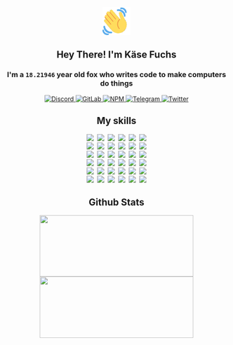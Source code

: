 <div><p align=center><img src=./resources/images/wave.gif width=64px height=64px></p><h2 align=center>Hey There! I'm Käse Fuchs</h2><h3 align=center>I'm a <code>18.21946</code> year old fox who writes code to make computers do things</h3><p align=center><a href=https://discord.com/users/507526681125322772><img alt=Discord src="https://img.shields.io/badge/Discord-5865F2?logo=discord&logoColor=white&style=flat-square#4842be61e978fbbe11a0255f463cfc3d"> </a><a href=https://gitlab.com/kasefuchs><img alt=GitLab src="https://img.shields.io/badge/GitLab-330F63?logo=gitlab&logoColor=white&style=flat-square#4842be61e978fbbe11a0255f463cfc3d"> </a><a href=https://npmjs.com/~kasefuchs><img alt=NPM src="https://img.shields.io/badge/NPM-CB3837?logo=npm&logoColor=white&style=flat-square#4842be61e978fbbe11a0255f463cfc3d"> </a><a href=https://t.me/kasefuchs><img alt=Telegram src="https://img.shields.io/badge/Telegram-2CA5E0?logo=telegram&logoColor=white&style=flat-square#4842be61e978fbbe11a0255f463cfc3d"> </a><a href=https://twitter.com/kasefuchs><img alt=Twitter src="https://img.shields.io/badge/Twitter-1DA1F2?logo=twitter&logoColor=white&style=flat-square#4842be61e978fbbe11a0255f463cfc3d"></a></p><h2 align=center>My skills</h2><p align=center><a href=https://aws.amazon.com/ ><picture><source srcset="https://skillicons.dev/icons?i=aws&theme=dark#4842be61e978fbbe11a0255f463cfc3d" media="(prefers-color-scheme: dark)"><source srcset="https://skillicons.dev/icons?i=aws&theme=light#4842be61e978fbbe11a0255f463cfc3d" media="(prefers-color-scheme: light), (prefers-color-scheme: no-preference)"><img src="https://skillicons.dev/icons?i=aws&theme=light#4842be61e978fbbe11a0255f463cfc3d"></picture></a>&nbsp;&nbsp;<a href=https://en.wikipedia.org/wiki/Bash_(Unix_shell)><picture><source srcset="https://skillicons.dev/icons?i=bash&theme=dark#4842be61e978fbbe11a0255f463cfc3d" media="(prefers-color-scheme: dark)"><source srcset="https://skillicons.dev/icons?i=bash&theme=light#4842be61e978fbbe11a0255f463cfc3d" media="(prefers-color-scheme: light), (prefers-color-scheme: no-preference)"><img src="https://skillicons.dev/icons?i=bash&theme=light#4842be61e978fbbe11a0255f463cfc3d"></picture></a>&nbsp;&nbsp;<a href=https://discord.com/developers/docs><picture><source srcset="https://skillicons.dev/icons?i=bots&theme=dark#4842be61e978fbbe11a0255f463cfc3d" media="(prefers-color-scheme: dark)"><source srcset="https://skillicons.dev/icons?i=bots&theme=light#4842be61e978fbbe11a0255f463cfc3d" media="(prefers-color-scheme: light), (prefers-color-scheme: no-preference)"><img src="https://skillicons.dev/icons?i=bots&theme=light#4842be61e978fbbe11a0255f463cfc3d"></picture></a>&nbsp;&nbsp;<a href=https://www.cloudflare.com/ ><picture><source srcset="https://skillicons.dev/icons?i=cloudflare&theme=dark#4842be61e978fbbe11a0255f463cfc3d" media="(prefers-color-scheme: dark)"><source srcset="https://skillicons.dev/icons?i=cloudflare&theme=light#4842be61e978fbbe11a0255f463cfc3d" media="(prefers-color-scheme: light), (prefers-color-scheme: no-preference)"><img src="https://skillicons.dev/icons?i=cloudflare&theme=light#4842be61e978fbbe11a0255f463cfc3d"></picture></a>&nbsp;&nbsp;<a href=https://en.wikipedia.org/wiki/CSS><picture><source srcset="https://skillicons.dev/icons?i=css&theme=dark#4842be61e978fbbe11a0255f463cfc3d" media="(prefers-color-scheme: dark)"><source srcset="https://skillicons.dev/icons?i=css&theme=light#4842be61e978fbbe11a0255f463cfc3d" media="(prefers-color-scheme: light), (prefers-color-scheme: no-preference)"><img src="https://skillicons.dev/icons?i=css&theme=light#4842be61e978fbbe11a0255f463cfc3d"></picture></a>&nbsp;&nbsp;<a href=https://www.docker.com/ ><picture><source srcset="https://skillicons.dev/icons?i=docker&theme=dark#4842be61e978fbbe11a0255f463cfc3d" media="(prefers-color-scheme: dark)"><source srcset="https://skillicons.dev/icons?i=docker&theme=light#4842be61e978fbbe11a0255f463cfc3d" media="(prefers-color-scheme: light), (prefers-color-scheme: no-preference)"><img src="https://skillicons.dev/icons?i=docker&theme=light#4842be61e978fbbe11a0255f463cfc3d"></picture></a><br><a href=https://www.electronjs.org/ ><picture><source srcset="https://skillicons.dev/icons?i=electron&theme=dark#4842be61e978fbbe11a0255f463cfc3d" media="(prefers-color-scheme: dark)"><source srcset="https://skillicons.dev/icons?i=electron&theme=light#4842be61e978fbbe11a0255f463cfc3d" media="(prefers-color-scheme: light), (prefers-color-scheme: no-preference)"><img src="https://skillicons.dev/icons?i=electron&theme=light#4842be61e978fbbe11a0255f463cfc3d"></picture></a>&nbsp;&nbsp;<a href=https://expressjs.com/ ><picture><source srcset="https://skillicons.dev/icons?i=express&theme=dark#4842be61e978fbbe11a0255f463cfc3d" media="(prefers-color-scheme: dark)"><source srcset="https://skillicons.dev/icons?i=express&theme=light#4842be61e978fbbe11a0255f463cfc3d" media="(prefers-color-scheme: light), (prefers-color-scheme: no-preference)"><img src="https://skillicons.dev/icons?i=express&theme=light#4842be61e978fbbe11a0255f463cfc3d"></picture></a>&nbsp;&nbsp;<a href=https://www.figma.com/ ><picture><source srcset="https://skillicons.dev/icons?i=figma&theme=dark#4842be61e978fbbe11a0255f463cfc3d" media="(prefers-color-scheme: dark)"><source srcset="https://skillicons.dev/icons?i=figma&theme=light#4842be61e978fbbe11a0255f463cfc3d" media="(prefers-color-scheme: light), (prefers-color-scheme: no-preference)"><img src="https://skillicons.dev/icons?i=figma&theme=light#4842be61e978fbbe11a0255f463cfc3d"></picture></a>&nbsp;&nbsp;<a href=https://firebase.google.com/ ><picture><source srcset="https://skillicons.dev/icons?i=firebase&theme=dark#4842be61e978fbbe11a0255f463cfc3d" media="(prefers-color-scheme: dark)"><source srcset="https://skillicons.dev/icons?i=firebase&theme=light#4842be61e978fbbe11a0255f463cfc3d" media="(prefers-color-scheme: light), (prefers-color-scheme: no-preference)"><img src="https://skillicons.dev/icons?i=firebase&theme=light#4842be61e978fbbe11a0255f463cfc3d"></picture></a>&nbsp;&nbsp;<a href=https://flask.palletsprojects.com/ ><picture><source srcset="https://skillicons.dev/icons?i=flask&theme=dark#4842be61e978fbbe11a0255f463cfc3d" media="(prefers-color-scheme: dark)"><source srcset="https://skillicons.dev/icons?i=flask&theme=light#4842be61e978fbbe11a0255f463cfc3d" media="(prefers-color-scheme: light), (prefers-color-scheme: no-preference)"><img src="https://skillicons.dev/icons?i=flask&theme=light#4842be61e978fbbe11a0255f463cfc3d"></picture></a>&nbsp;&nbsp;<a href=https://cloud.google.com/ ><picture><source srcset="https://skillicons.dev/icons?i=gcp&theme=dark#4842be61e978fbbe11a0255f463cfc3d" media="(prefers-color-scheme: dark)"><source srcset="https://skillicons.dev/icons?i=gcp&theme=light#4842be61e978fbbe11a0255f463cfc3d" media="(prefers-color-scheme: light), (prefers-color-scheme: no-preference)"><img src="https://skillicons.dev/icons?i=gcp&theme=light#4842be61e978fbbe11a0255f463cfc3d"></picture></a><br><a href=https://git-scm.com/ ><picture><source srcset="https://skillicons.dev/icons?i=git&theme=dark#4842be61e978fbbe11a0255f463cfc3d" media="(prefers-color-scheme: dark)"><source srcset="https://skillicons.dev/icons?i=git&theme=light#4842be61e978fbbe11a0255f463cfc3d" media="(prefers-color-scheme: light), (prefers-color-scheme: no-preference)"><img src="https://skillicons.dev/icons?i=git&theme=light#4842be61e978fbbe11a0255f463cfc3d"></picture></a>&nbsp;&nbsp;<a href=https://github.com/ ><picture><source srcset="https://skillicons.dev/icons?i=github&theme=dark#4842be61e978fbbe11a0255f463cfc3d" media="(prefers-color-scheme: dark)"><source srcset="https://skillicons.dev/icons?i=github&theme=light#4842be61e978fbbe11a0255f463cfc3d" media="(prefers-color-scheme: light), (prefers-color-scheme: no-preference)"><img src="https://skillicons.dev/icons?i=github&theme=light#4842be61e978fbbe11a0255f463cfc3d"></picture></a>&nbsp;&nbsp;<a href=https://gitlab.com/ ><picture><source srcset="https://skillicons.dev/icons?i=gitlab&theme=dark#4842be61e978fbbe11a0255f463cfc3d" media="(prefers-color-scheme: dark)"><source srcset="https://skillicons.dev/icons?i=gitlab&theme=light#4842be61e978fbbe11a0255f463cfc3d" media="(prefers-color-scheme: light), (prefers-color-scheme: no-preference)"><img src="https://skillicons.dev/icons?i=gitlab&theme=light#4842be61e978fbbe11a0255f463cfc3d"></picture></a>&nbsp;&nbsp;<a href=https://www.heroku.com/ ><picture><source srcset="https://skillicons.dev/icons?i=heroku&theme=dark#4842be61e978fbbe11a0255f463cfc3d" media="(prefers-color-scheme: dark)"><source srcset="https://skillicons.dev/icons?i=heroku&theme=light#4842be61e978fbbe11a0255f463cfc3d" media="(prefers-color-scheme: light), (prefers-color-scheme: no-preference)"><img src="https://skillicons.dev/icons?i=heroku&theme=light#4842be61e978fbbe11a0255f463cfc3d"></picture></a>&nbsp;&nbsp;<a href=https://en.wikipedia.org/wiki/HTML><picture><source srcset="https://skillicons.dev/icons?i=html&theme=dark#4842be61e978fbbe11a0255f463cfc3d" media="(prefers-color-scheme: dark)"><source srcset="https://skillicons.dev/icons?i=html&theme=light#4842be61e978fbbe11a0255f463cfc3d" media="(prefers-color-scheme: light), (prefers-color-scheme: no-preference)"><img src="https://skillicons.dev/icons?i=html&theme=light#4842be61e978fbbe11a0255f463cfc3d"></picture></a>&nbsp;&nbsp;<a href=https://en.wikipedia.org/wiki/JavaScript><picture><source srcset="https://skillicons.dev/icons?i=js&theme=dark#4842be61e978fbbe11a0255f463cfc3d" media="(prefers-color-scheme: dark)"><source srcset="https://skillicons.dev/icons?i=js&theme=light#4842be61e978fbbe11a0255f463cfc3d" media="(prefers-color-scheme: light), (prefers-color-scheme: no-preference)"><img src="https://skillicons.dev/icons?i=js&theme=light#4842be61e978fbbe11a0255f463cfc3d"></picture></a><br><a href=https://en.wikipedia.org/wiki/Linux><picture><source srcset="https://skillicons.dev/icons?i=linux&theme=dark#4842be61e978fbbe11a0255f463cfc3d" media="(prefers-color-scheme: dark)"><source srcset="https://skillicons.dev/icons?i=linux&theme=light#4842be61e978fbbe11a0255f463cfc3d" media="(prefers-color-scheme: light), (prefers-color-scheme: no-preference)"><img src="https://skillicons.dev/icons?i=linux&theme=light#4842be61e978fbbe11a0255f463cfc3d"></picture></a>&nbsp;&nbsp;<a href=https://mui.com/ ><picture><source srcset="https://skillicons.dev/icons?i=materialui&theme=dark#4842be61e978fbbe11a0255f463cfc3d" media="(prefers-color-scheme: dark)"><source srcset="https://skillicons.dev/icons?i=materialui&theme=light#4842be61e978fbbe11a0255f463cfc3d" media="(prefers-color-scheme: light), (prefers-color-scheme: no-preference)"><img src="https://skillicons.dev/icons?i=materialui&theme=light#4842be61e978fbbe11a0255f463cfc3d"></picture></a>&nbsp;&nbsp;<a href=https://en.wikipedia.org/wiki/Markdown><picture><source srcset="https://skillicons.dev/icons?i=md&theme=dark#4842be61e978fbbe11a0255f463cfc3d" media="(prefers-color-scheme: dark)"><source srcset="https://skillicons.dev/icons?i=md&theme=light#4842be61e978fbbe11a0255f463cfc3d" media="(prefers-color-scheme: light), (prefers-color-scheme: no-preference)"><img src="https://skillicons.dev/icons?i=md&theme=light#4842be61e978fbbe11a0255f463cfc3d"></picture></a>&nbsp;&nbsp;<a href=https://www.mongodb.com/ ><picture><source srcset="https://skillicons.dev/icons?i=mongodb&theme=dark#4842be61e978fbbe11a0255f463cfc3d" media="(prefers-color-scheme: dark)"><source srcset="https://skillicons.dev/icons?i=mongodb&theme=light#4842be61e978fbbe11a0255f463cfc3d" media="(prefers-color-scheme: light), (prefers-color-scheme: no-preference)"><img src="https://skillicons.dev/icons?i=mongodb&theme=light#4842be61e978fbbe11a0255f463cfc3d"></picture></a>&nbsp;&nbsp;<a href=https://www.mysql.com/ ><picture><source srcset="https://skillicons.dev/icons?i=mysql&theme=dark#4842be61e978fbbe11a0255f463cfc3d" media="(prefers-color-scheme: dark)"><source srcset="https://skillicons.dev/icons?i=mysql&theme=light#4842be61e978fbbe11a0255f463cfc3d" media="(prefers-color-scheme: light), (prefers-color-scheme: no-preference)"><img src="https://skillicons.dev/icons?i=mysql&theme=light#4842be61e978fbbe11a0255f463cfc3d"></picture></a>&nbsp;&nbsp;<a href=https://nextjs.org/ ><picture><source srcset="https://skillicons.dev/icons?i=nextjs&theme=dark#4842be61e978fbbe11a0255f463cfc3d" media="(prefers-color-scheme: dark)"><source srcset="https://skillicons.dev/icons?i=nextjs&theme=light#4842be61e978fbbe11a0255f463cfc3d" media="(prefers-color-scheme: light), (prefers-color-scheme: no-preference)"><img src="https://skillicons.dev/icons?i=nextjs&theme=light#4842be61e978fbbe11a0255f463cfc3d"></picture></a><br><a href=https://nodejs.org/en/ ><picture><source srcset="https://skillicons.dev/icons?i=nodejs&theme=dark#4842be61e978fbbe11a0255f463cfc3d" media="(prefers-color-scheme: dark)"><source srcset="https://skillicons.dev/icons?i=nodejs&theme=light#4842be61e978fbbe11a0255f463cfc3d" media="(prefers-color-scheme: light), (prefers-color-scheme: no-preference)"><img src="https://skillicons.dev/icons?i=nodejs&theme=light#4842be61e978fbbe11a0255f463cfc3d"></picture></a>&nbsp;&nbsp;<a href=https://www.postgresql.org/ ><picture><source srcset="https://skillicons.dev/icons?i=postgres&theme=dark#4842be61e978fbbe11a0255f463cfc3d" media="(prefers-color-scheme: dark)"><source srcset="https://skillicons.dev/icons?i=postgres&theme=light#4842be61e978fbbe11a0255f463cfc3d" media="(prefers-color-scheme: light), (prefers-color-scheme: no-preference)"><img src="https://skillicons.dev/icons?i=postgres&theme=light#4842be61e978fbbe11a0255f463cfc3d"></picture></a>&nbsp;&nbsp;<a href=https://learn.microsoft.com/en-us/powershell/ ><picture><source srcset="https://skillicons.dev/icons?i=powershell&theme=dark#4842be61e978fbbe11a0255f463cfc3d" media="(prefers-color-scheme: dark)"><source srcset="https://skillicons.dev/icons?i=powershell&theme=light#4842be61e978fbbe11a0255f463cfc3d" media="(prefers-color-scheme: light), (prefers-color-scheme: no-preference)"><img src="https://skillicons.dev/icons?i=powershell&theme=light#4842be61e978fbbe11a0255f463cfc3d"></picture></a>&nbsp;&nbsp;<a href=https://www.python.org/ ><picture><source srcset="https://skillicons.dev/icons?i=py&theme=dark#4842be61e978fbbe11a0255f463cfc3d" media="(prefers-color-scheme: dark)"><source srcset="https://skillicons.dev/icons?i=py&theme=light#4842be61e978fbbe11a0255f463cfc3d" media="(prefers-color-scheme: light), (prefers-color-scheme: no-preference)"><img src="https://skillicons.dev/icons?i=py&theme=light#4842be61e978fbbe11a0255f463cfc3d"></picture></a>&nbsp;&nbsp;<a href=https://www.raspberrypi.org/ ><picture><source srcset="https://skillicons.dev/icons?i=raspberrypi&theme=dark#4842be61e978fbbe11a0255f463cfc3d" media="(prefers-color-scheme: dark)"><source srcset="https://skillicons.dev/icons?i=raspberrypi&theme=light#4842be61e978fbbe11a0255f463cfc3d" media="(prefers-color-scheme: light), (prefers-color-scheme: no-preference)"><img src="https://skillicons.dev/icons?i=raspberrypi&theme=light#4842be61e978fbbe11a0255f463cfc3d"></picture></a>&nbsp;&nbsp;<a href=https://reactjs.org/ ><picture><source srcset="https://skillicons.dev/icons?i=react&theme=dark#4842be61e978fbbe11a0255f463cfc3d" media="(prefers-color-scheme: dark)"><source srcset="https://skillicons.dev/icons?i=react&theme=light#4842be61e978fbbe11a0255f463cfc3d" media="(prefers-color-scheme: light), (prefers-color-scheme: no-preference)"><img src="https://skillicons.dev/icons?i=react&theme=light#4842be61e978fbbe11a0255f463cfc3d"></picture></a><br><a href=https://redux.js.org/ ><picture><source srcset="https://skillicons.dev/icons?i=redux&theme=dark#4842be61e978fbbe11a0255f463cfc3d" media="(prefers-color-scheme: dark)"><source srcset="https://skillicons.dev/icons?i=redux&theme=light#4842be61e978fbbe11a0255f463cfc3d" media="(prefers-color-scheme: light), (prefers-color-scheme: no-preference)"><img src="https://skillicons.dev/icons?i=redux&theme=light#4842be61e978fbbe11a0255f463cfc3d"></picture></a>&nbsp;&nbsp;<a href=https://en.wikipedia.org/wiki/Regular_expression><picture><source srcset="https://skillicons.dev/icons?i=regex&theme=dark#4842be61e978fbbe11a0255f463cfc3d" media="(prefers-color-scheme: dark)"><source srcset="https://skillicons.dev/icons?i=regex&theme=light#4842be61e978fbbe11a0255f463cfc3d" media="(prefers-color-scheme: light), (prefers-color-scheme: no-preference)"><img src="https://skillicons.dev/icons?i=regex&theme=light#4842be61e978fbbe11a0255f463cfc3d"></picture></a>&nbsp;&nbsp;<a href=https://en.wikipedia.org/wiki/Sass_(stylesheet_language)><picture><source srcset="https://skillicons.dev/icons?i=sass&theme=dark#4842be61e978fbbe11a0255f463cfc3d" media="(prefers-color-scheme: dark)"><source srcset="https://skillicons.dev/icons?i=sass&theme=light#4842be61e978fbbe11a0255f463cfc3d" media="(prefers-color-scheme: light), (prefers-color-scheme: no-preference)"><img src="https://skillicons.dev/icons?i=sass&theme=light#4842be61e978fbbe11a0255f463cfc3d"></picture></a>&nbsp;&nbsp;<a href=https://www.typescriptlang.org/ ><picture><source srcset="https://skillicons.dev/icons?i=ts&theme=dark#4842be61e978fbbe11a0255f463cfc3d" media="(prefers-color-scheme: dark)"><source srcset="https://skillicons.dev/icons?i=ts&theme=light#4842be61e978fbbe11a0255f463cfc3d" media="(prefers-color-scheme: light), (prefers-color-scheme: no-preference)"><img src="https://skillicons.dev/icons?i=ts&theme=light#4842be61e978fbbe11a0255f463cfc3d"></picture></a>&nbsp;&nbsp;<a href=https://unity.com/ ><picture><source srcset="https://skillicons.dev/icons?i=unity&theme=dark#4842be61e978fbbe11a0255f463cfc3d" media="(prefers-color-scheme: dark)"><source srcset="https://skillicons.dev/icons?i=unity&theme=light#4842be61e978fbbe11a0255f463cfc3d" media="(prefers-color-scheme: light), (prefers-color-scheme: no-preference)"><img src="https://skillicons.dev/icons?i=unity&theme=light#4842be61e978fbbe11a0255f463cfc3d"></picture></a>&nbsp;&nbsp;<a href=https://workers.cloudflare.com/ ><picture><source srcset="https://skillicons.dev/icons?i=workers&theme=dark#4842be61e978fbbe11a0255f463cfc3d" media="(prefers-color-scheme: dark)"><source srcset="https://skillicons.dev/icons?i=workers&theme=light#4842be61e978fbbe11a0255f463cfc3d" media="(prefers-color-scheme: light), (prefers-color-scheme: no-preference)"><img src="https://skillicons.dev/icons?i=workers&theme=light#4842be61e978fbbe11a0255f463cfc3d"></picture></a><br></p><h2 align=center>Github Stats</h2><p align=center><picture><source srcset="https://github-readme-stats-kasefuchs.vercel.app/api/?count_private=true&hide_border=true&hide_rank=true&line_height=20&hide_title=true&username=Kasefuchs&theme=dark#4842be61e978fbbe11a0255f463cfc3d" media="(prefers-color-scheme: dark)"><source srcset="https://github-readme-stats-kasefuchs.vercel.app/api/?count_private=true&hide_border=true&hide_rank=true&line_height=20&hide_title=true&username=Kasefuchs&theme=light#4842be61e978fbbe11a0255f463cfc3d" media="(prefers-color-scheme: light), (prefers-color-scheme: no-preference)"><img align=middle width=350 height=140 src="https://github-readme-stats-kasefuchs.vercel.app/api/?count_private=true&hide_border=true&hide_rank=true&line_height=20&hide_title=true&username=Kasefuchs&theme=light#4842be61e978fbbe11a0255f463cfc3d"></picture><picture><source srcset="https://github-readme-stats-kasefuchs.vercel.app/api/top-langs/?count_private=true&hide_border=true&layout=compact&username=Kasefuchs&theme=dark#4842be61e978fbbe11a0255f463cfc3d" media="(prefers-color-scheme: dark)"><source srcset="https://github-readme-stats-kasefuchs.vercel.app/api/top-langs/?count_private=true&hide_border=true&layout=compact&username=Kasefuchs&theme=light#4842be61e978fbbe11a0255f463cfc3d" media="(prefers-color-scheme: light), (prefers-color-scheme: no-preference)"><img align=middle width=350 height=140 src="https://github-readme-stats-kasefuchs.vercel.app/api/top-langs/?count_private=true&hide_border=true&layout=compact&username=Kasefuchs&theme=light#4842be61e978fbbe11a0255f463cfc3d"></picture></p><img src="https://hit.yhype.me/github/profile?user_id=64592097#4842be61e978fbbe11a0255f463cfc3d" alt=""></div>
